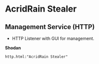 # AcridRain Stealer

## Management Service (HTTP)

* HTTP Listener with GUI for management. 

**Shodan**

```
http.html:"AcridRain Stealer"
```
